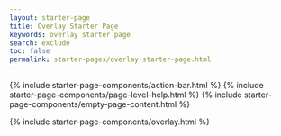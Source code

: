 ```yaml
---
layout: starter-page
title: Overlay Starter Page
keywords: overlay starter page
search: exclude
toc: false
permalink: starter-pages/overlay-starter-page.html
---
```


{% include starter-page-components/action-bar.html %}
{% include starter-page-components/page-level-help.html %}
{% include starter-page-components/empty-page-content.html %}

{% include starter-page-components/overlay.html %}

